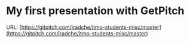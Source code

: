 # My first presentation with GetPitch


URL: [https://gitpitch.com/iradche/itmo-students-misc/master](https://gitpitch.com/iradche/itmo-students-misc/master)
